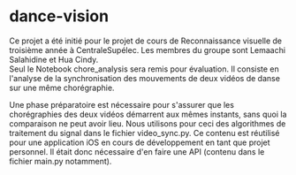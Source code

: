 # dance-vision

Ce projet a été initié pour le projet de cours de Reconnaissance visuelle de troisième année à CentraleSupélec. Les membres du groupe sont Lemaachi Salahidine et Hua Cindy.  
Seul le Notebook chore_analysis sera remis pour évaluation. Il consiste en l'analyse de la synchronisation des mouvements de deux vidéos de danse sur une même chorégraphie.  

Une phase préparatoire est nécessaire pour s'assurer que les chorégraphies des deux vidéos démarrent aux mêmes instants, sans quoi la comparaison ne peut avoir lieu. Nous utilisons pour ceci des algorithmes de traitement du signal dans le fichier video_sync.py. Ce contenu est réutilisé pour une application iOS en cours de développement en tant que projet personnel. Il était donc nécessaire d'en faire une API (contenu dans le fichier main.py notamment).